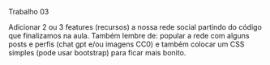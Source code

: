 Trabalho 03


Adicionar 2 ou 3 features (recursos) a nossa rede social partindo do código que finalizamos na aula. Também lembre de: popular a rede com alguns posts e perfis (chat gpt e/ou imagens CC0) e também colocar um CSS simples (pode usar bootstrap) para ficar mais bonito.

